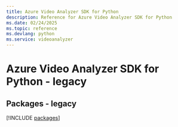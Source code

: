 ```yaml
---
title: Azure Video Analyzer SDK for Python
description: Reference for Azure Video Analyzer SDK for Python
ms.date: 02/24/2025
ms.topic: reference
ms.devlang: python
ms.service: videoanalyzer
---
```

# Azure Video Analyzer SDK for Python - legacy
## Packages - legacy
[!INCLUDE [packages](video-analyzer-index.md)]